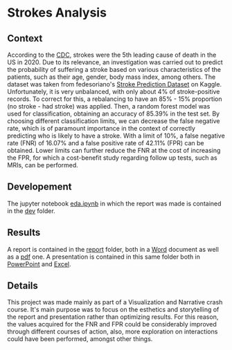 # Strokes Analysis

## Context

According to the [CDC](https://www.cdc.gov/nchs/fastats/leading-causes-of-death.htm), strokes were the 5th leading cause of death in the US in 2020. Due to its relevance, an investigation was carried out to predict the probability of suffering a stroke based on various characteristics of the patients, such as their age, gender, body mass index, among others. The dataset was taken from fedesoriano's [Stroke Prediction Dataset](https://www.kaggle.com/fedesoriano/stroke-prediction-dataset) on Kaggle. Unfortunately, it is very unbalanced, with only about 4% of stroke-positive records. To correct for this, a rebalancing to have an 85% - 15% proportion (no stroke - had stroke) was applied. Then, a random forest model was used for classification, obtaining an accuracy of 85.39% in the test set. By choosing different classification limits, we can decrease the false negative rate, which is of paramount importance in the context of correctly predicting who is likely to have a stroke. With a limit of 10%, a false negative rate (FNR) of 16.07% and a false positive rate of 42.11% (FPR) can be obtained. Lower limits can further reduce the FNR at the cost of increasing the FPR, for which a cost-benefit study regarding follow up tests, such as MRIs, can be performed.


## Developement

The jupyter notebook [eda.ipynb](dev/eda.ipynb) in which the report was made is contained in the [dev](dev/) folder.

## Results

A report is contained in the [report](report/) folder, both in a [Word](report/strokes_analysis.docx) document as well as a [pdf](report/strokes_analysis.pdf) one. 
A presentation is contained in this same folder both in [PowerPoint](report/strokes_analysis.pptx) and [Excel](report/strokes_analysis.xlsx).

## Details

This project was made mainly as part of a Visualization and Narrative crash course. It's main purpose was to focus on the esthetics and storytelling of the report and presentation rather than optimizing results. For this reason, the values acquired for the FNR and FPR could be considerably improved through different courses of action, also, more exploration on interactions could have been performed, amongst other things.